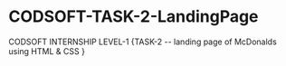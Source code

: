 # CODSOFT-TASK-2-LandingPage
CODSOFT INTERNSHIP  LEVEL-1 {TASK-2 -- landing page of McDonalds using HTML &amp; CSS }
